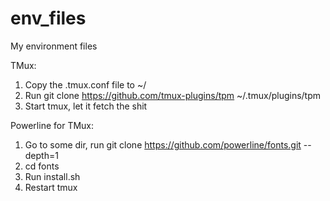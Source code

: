 # env_files
My environment files

TMux:
1. Copy the .tmux.conf file to ~/
2. Run git clone https://github.com/tmux-plugins/tpm ~/.tmux/plugins/tpm
3. Start tmux, let it fetch the shit

Powerline for TMux:
1. Go to some dir, run git clone https://github.com/powerline/fonts.git --depth=1
2. cd fonts
3. Run install.sh
4. Restart tmux

